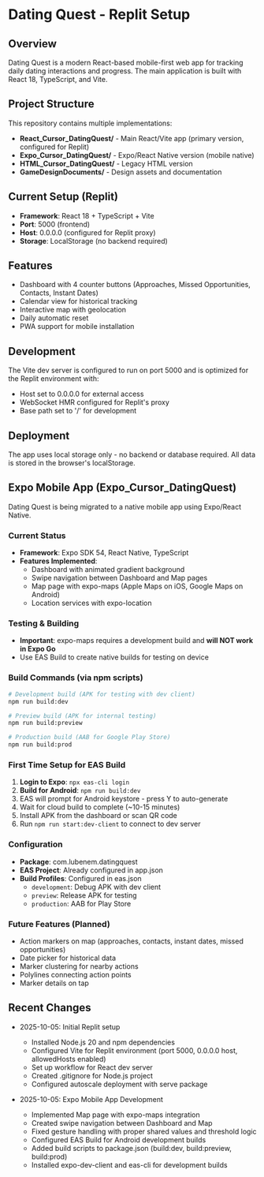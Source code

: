 # Dating Quest - Replit Setup

## Overview
Dating Quest is a modern React-based mobile-first web app for tracking daily dating interactions and progress. The main application is built with React 18, TypeScript, and Vite.

## Project Structure
This repository contains multiple implementations:
- **React_Cursor_DatingQuest/** - Main React/Vite app (primary version, configured for Replit)
- **Expo_Cursor_DatingQuest/** - Expo/React Native version (mobile native)
- **HTML_Cursor_DatingQuest/** - Legacy HTML version
- **GameDesignDocuments/** - Design assets and documentation

## Current Setup (Replit)
- **Framework**: React 18 + TypeScript + Vite
- **Port**: 5000 (frontend)
- **Host**: 0.0.0.0 (configured for Replit proxy)
- **Storage**: LocalStorage (no backend required)

## Features
- Dashboard with 4 counter buttons (Approaches, Missed Opportunities, Contacts, Instant Dates)
- Calendar view for historical tracking
- Interactive map with geolocation
- Daily automatic reset
- PWA support for mobile installation

## Development
The Vite dev server is configured to run on port 5000 and is optimized for the Replit environment with:
- Host set to 0.0.0.0 for external access
- WebSocket HMR configured for Replit's proxy
- Base path set to '/' for development

## Deployment
The app uses local storage only - no backend or database required. All data is stored in the browser's localStorage.

## Expo Mobile App (Expo_Cursor_DatingQuest)
Dating Quest is being migrated to a native mobile app using Expo/React Native.

### Current Status
- **Framework**: Expo SDK 54, React Native, TypeScript
- **Features Implemented**:
  - Dashboard with animated gradient background
  - Swipe navigation between Dashboard and Map pages
  - Map page with expo-maps (Apple Maps on iOS, Google Maps on Android)
  - Location services with expo-location
  
### Testing & Building
- **Important**: expo-maps requires a development build and **will NOT work in Expo Go**
- Use EAS Build to create native builds for testing on device

### Build Commands (via npm scripts)
```bash
# Development build (APK for testing with dev client)
npm run build:dev

# Preview build (APK for internal testing)
npm run build:preview

# Production build (AAB for Google Play Store)
npm run build:prod
```

### First Time Setup for EAS Build
1. **Login to Expo**: `npx eas-cli login`
2. **Build for Android**: `npm run build:dev`
3. EAS will prompt for Android keystore - press Y to auto-generate
4. Wait for cloud build to complete (~10-15 minutes)
5. Install APK from the dashboard or scan QR code
6. Run `npm run start:dev-client` to connect to dev server

### Configuration
- **Package**: com.lubenem.datingquest
- **EAS Project**: Already configured in app.json
- **Build Profiles**: Configured in eas.json
  - `development`: Debug APK with dev client
  - `preview`: Release APK for testing
  - `production`: AAB for Play Store

### Future Features (Planned)
- Action markers on map (approaches, contacts, instant dates, missed opportunities)
- Date picker for historical data
- Marker clustering for nearby actions
- Polylines connecting action points
- Marker details on tap

## Recent Changes
- 2025-10-05: Initial Replit setup
  - Installed Node.js 20 and npm dependencies
  - Configured Vite for Replit environment (port 5000, 0.0.0.0 host, allowedHosts enabled)
  - Set up workflow for React dev server
  - Created .gitignore for Node.js project
  - Configured autoscale deployment with serve package
  
- 2025-10-05: Expo Mobile App Development
  - Implemented Map page with expo-maps integration
  - Created swipe navigation between Dashboard and Map
  - Fixed gesture handling with proper shared values and threshold logic
  - Configured EAS Build for Android development builds
  - Added build scripts to package.json (build:dev, build:preview, build:prod)
  - Installed expo-dev-client and eas-cli for development builds
